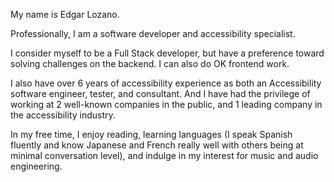 <!--
.. title: Welcome
.. slug: index
.. date: 2021-07-01 20:04:36 UTC-05:00
.. tags: Edgar, Programmer, Tester, Accessibility, Screen Reader, Computer, Technology, Python, HTML, NVDA, Software Engineer
.. category: Pages
.. link: 
.. description: Edgar's welcome page.
.. type: text
-->

My name is Edgar Lozano.

Professionally, I am a software developer and accessibility specialist.

I consider myself to be a Full Stack developer, but have a preference toward solving challenges on the backend. I can also do OK frontend work.

I also have over 6 years of accessibility experience as both an Accessibility software engineer, tester, and consultant. And I have had the privilege of working at 2 well-known companies in the public, and 1 leading company in the accessibility industry.

In my free time, I enjoy reading, learning languages (I speak Spanish fluently and know Japanese and French really well with others being at minimal conversation level), and indulge in my interest for music and audio engineering.